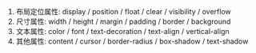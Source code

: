 1. 布局定位属性: display / position / float / clear / visibility / overflow
2. 尺寸属性: width / height / margin / padding / border / background
3. 文本属性: color / font / text-decoration / text-align / vertical-align
4. 其他属性: content / cursor / border-radius / box-shadow / text-shadow